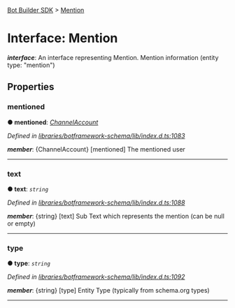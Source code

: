 [Bot Builder SDK](../README.md) > [Mention](../interfaces/botbuilder.mention.md)



# Interface: Mention

*__interface__*: An interface representing Mention. Mention information (entity type: "mention")



## Properties
<a id="mentioned"></a>

###  mentioned

**●  mentioned**:  *[ChannelAccount](botbuilder.channelaccount.md)* 

*Defined in [libraries/botframework-schema/lib/index.d.ts:1083](https://github.com/Microsoft/botbuilder-js/blob/09ad751/libraries/botframework-schema/lib/index.d.ts#L1083)*


*__member__*: {ChannelAccount} [mentioned] The mentioned user





___

<a id="text"></a>

###  text

**●  text**:  *`string`* 

*Defined in [libraries/botframework-schema/lib/index.d.ts:1088](https://github.com/Microsoft/botbuilder-js/blob/09ad751/libraries/botframework-schema/lib/index.d.ts#L1088)*


*__member__*: {string} [text] Sub Text which represents the mention (can be null or empty)





___

<a id="type"></a>

###  type

**●  type**:  *`string`* 

*Defined in [libraries/botframework-schema/lib/index.d.ts:1092](https://github.com/Microsoft/botbuilder-js/blob/09ad751/libraries/botframework-schema/lib/index.d.ts#L1092)*


*__member__*: {string} [type] Entity Type (typically from schema.org types)





___



